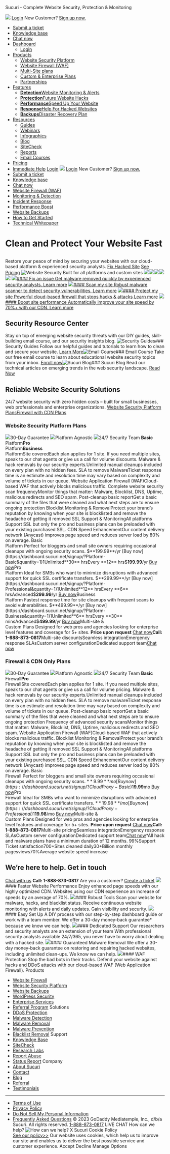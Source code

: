 
Sucuri - Complete Website Security, Protection & Monitoring
 
![](/wp-content/themes/sucuriwp/assets/images/icons/account.svg)
[Login](https://dashboard.sucuri.net/login)
New Customer? 
[Sign up now.](/website-security-platform/signup/)
* [Submit a ticket](https://support.sucuri.net/support/?new)
* [Knowledge base](https://docs.sucuri.net/)
* [Chat now](/live-chat/)
* [Dashboard](https://dashboard.sucuri.net/login/)
	+ [Login](https://dashboard.sucuri.net/login/)
* [Products](/website-security/)
	+ [Website Security Platform](/website-security-platform/)
	+ [Website Firewall (WAF)](/website-firewall/)
	+ [Multi-Site plans](/custom/agency/)
	+ [Custom & Enterprise Plans](/custom/enterprise/)
	+ [Partnerships](/partners/)
* [Features](/website-malware-removal/)
	+ [**Detection**Website Monitoring & Alerts](/malware-detection-scanning/)
	+ [**Protection**Future Website Hacks](/website-hack-protection/)
	+ [**Performance**Speed Up Your Website](/website-performance/)
	+ [**Response**Help For Hacked Websites](/website-malware-removal/)
	+ [**Backups**Disaster Recovery Plan](/website-backups/)
* [Resources](/guides/)
	+ [Guides](/guides/)
	+ [Webinars](/webinars/)
	+ [Infographics](/infographics/)
	+ [Blog](https://blog.sucuri.net/)
	+ [SiteCheck](https://sitecheck.sucuri.net/)
	+ [Reports](/reports/)
	+ [Email Courses](/email-courses/)
* [Pricing](/website-security-platform/signup)
* [Immediate Help](/website-security-platform/help-now/)
[Login](https://dashboard.sucuri.net/login/)
![](/wp-content/themes/sucuriwp/assets/images/icons/account.svg)
[Login](https://dashboard.sucuri.net/login)
New Customer? 
[Sign up now.](/website-security-platform/signup/)
* [Submit a ticket](https://support.sucuri.net/support/?new)
* [Knowledge base](https://docs.sucuri.net/)
* [Chat now](/live-chat/)
* [Website Firewall (WAF)](/website-hack-protection/)
* [Monitoring & Detection](/malware-detection-scanning/)
* [Incident Response](/website-malware-removal/)
* [Performance Boost](/website-performance/)
* [Website Backups](/website-backups/)
* [How to Get Started](/website-security-platform/signup/)
* [Technical Whitepaper](/wp-content/uploads/2023/01/sucuri_technical_whitepaper_2022.pdf)
# Clean and Protect Your Website Fast
## 
Restore your peace of mind by securing your websites with our cloud-based platform & experienced security analysts.
[Fix Hacked Site](/website-security-platform/help-now/)
[See Pricing](/website-security-platform/signup/)
![Website Security](https://sucuri.net/wp-content/uploads/2021/09/sucuri_hero@2x.png)
Built for all platforms and custom sites
![](/wp-content/themes/sucuriwp/assets/images/platform-list/logo_wordpress.svg)![](https://sucuri.net/wp-content/uploads/2021/09/logo_magento.svg)![](https://sucuri.net/wp-content/uploads/2021/10/logo_phpBB.svg)![](/wp-content/themes/sucuriwp/assets/images/platform-list/logo_drupal.svg)![](/wp-content/themes/sucuriwp/assets/images/platform-list/logo_joomla.svg)
[![](/wp-content/themes/sucuriwp/assets/images/icons/sucuri_icons__malware-target-cleanup.svg)#### Fix an issue
Get malware removed quickly by experienced security analysts.
Learn more](/website-security-platform/) [![](/wp-content/themes/sucuriwp/assets/images/icons/sucuri_icons__malware.svg)#### Scan my site
Robust malware scanner to detect security vulnerabilities.
Learn more](/malware-detection-scanning/) [![](/wp-content/themes/sucuriwp/assets/images/icons/sucuri_icons__firewall.svg)#### Protect my site
Powerful cloud-based firewall that stops hacks & attacks
Learn more](/website-firewall/) [![](/wp-content/themes/sucuriwp/assets/images/icons/sucuri_icons__performance.svg)#### Boost site performance
Automatically improve your site speed by 70%+ with our CDN.
Learn more](/website-performance/) 
## Security Resource Center
Stay on top of emerging website security threats with our DIY guides, skill-building email course, and our security insights blog.
![Security Guides](https://sucuri.net/wp-content/uploads/2023/01/22-sucuri-resource-security-guides.png)### Security Guides
Follow our helpful guides and tutorials to learn how to clean and secure your website.
[Learn More](/guides/)![Email Course](https://sucuri.net/wp-content/uploads/2023/01/22-sucuri-resource-email-courses.png)### Email Course
Take our free email course to learn about educational website security topics from your inbox.
[Enroll now](https://info.sucuri.net/wordpress-security-course)![Sucuri Blog](https://sucuri.net/wp-content/uploads/2023/01/22-sucuri-resource-blog.png)### Sucuri Blog
Read our technical articles on emerging trends in the web security landscape.
[Read Now](https://blog.sucuri.net/)
## Reliable Website Security Solutions
24/7 website security with zero hidden costs – built for small businesses, web professionals and enterprise organizations.
[Website Security Platform Plans](#cleanups)[Firewall with CDN Plans](#firewall)
### Website Security Platform Plans
![](/wp-content/themes/sucuriwp/assets/images/icons/pricing_usp_01.svg)30-Day Guarantee
![](/wp-content/themes/sucuriwp/assets/images/icons/pricing_usp_02.svg)Platform Agnostic
![](/wp-content/themes/sucuriwp/assets/images/icons/pricing_usp_03.svg)24/7 Security Team
**Basic**  
Platform**Pro**  
Platform**Business**  
PlatformSite coveredEach plan applies for 1 site. If you need multiple sites, speak to our chat agents or give us a call for volume discounts.
Malware & hack removals by our security experts.Unlimited manual cleanups included on every plan with no hidden fees.
SLA to remove MalwareTicket response time is an estimate and resolution time may vary based on complexity and volume of tickets in our queue.
Website Application Firewall (WAF)Cloud-based WAF that actively blocks malicious traffic.
Complete website security scan frequencyMonitor things that matter: Malware, Blocklist, DNS, Uptime, malicious redirects and SEO spam.
Post-cleanup basic reportGet a basic summary of the files that were cleaned and what next steps are to ensure ongoing protection
Blocklist Monitoring & RemovalProtect your brand’s reputation by knowing when your site is blocklisted and remove the headache of getting it removed
SSL Support & MonitoringAll platforms Support SSL but only the pro and business plans can be preloaded with your existing purchased SSL.
CDN Speed EnhancementOur content delivery network (Anycast) improves page speed and reduces server load by 80% on average.
Basic  
Platform
Perfect for bloggers and small site owners requiring occasional cleanups with ongoing security scans.
$**199.99**/yr
[Buy now](https://dashboard.sucuri.net/signup/?Platform-Basic&quantity=1)1Unlimited**30** hrsEvery **12** hrs$**199.99**/yr
[Buy now](https://dashboard.sucuri.net/signup/?Platform-Basic&quantity=1)Pro  
Platform
Ideal for SMBs who want to minimize disruptions with advanced support for quick SSL certificate transfers.
$**299.99**/yr
[Buy now](https://dashboard.sucuri.net/signup/?Platform-Professional&quantity=1)1Unlimited**12** hrsEvery **6** hrsAdvanced$**299.99**/yr
[Buy now](https://dashboard.sucuri.net/signup/?Platform-Professional&quantity=1)Business  
Platform
Fastest response time for site cleanups with frequent scans to avoid vulnerabilities.
$**499.99**/yr
[Buy now](https://dashboard.sucuri.net/signup/?Platform-Business&quantity=1)1Unlimited**6** hrsEvery **30** minsAdvanced$**499.99**/yr
[Buy now](https://dashboard.sucuri.net/signup/?Platform-Business&quantity=1)Multi-site &  
Custom Plans
Designed for web pros and agencies looking for enterprise level features and coverage for 5+ sites.
**Price upon request**
[Chat now](/live-chat/)**Call: 1–888–873–0817**Multi-site discountsSeamless integrationEmergency response SLAsCustom server configurationDedicated support team[Chat now](/live-chat/)
### Firewall & CDN Only Plans
![](/wp-content/themes/sucuriwp/assets/images/icons/pricing_usp_01.svg)30-Day Guarantee
![](/wp-content/themes/sucuriwp/assets/images/icons/pricing_usp_02.svg)Platform Agnostic
![](/wp-content/themes/sucuriwp/assets/images/icons/pricing_usp_03.svg)24/7 Security Team
**Basic**  
Firewall**Pro**  
FirewallSite coveredEach plan applies for 1 site. If you need multiple sites, speak to our chat agents or give us a call for volume pricing.
Malware & hack removals by our security experts.Unlimited manual cleanups included on every plan with no hidden fees.
SLA to remove malwareTicket response time is an estimate and resolution time may vary based on complexity and volume of tickets in our queue.
Post-cleanup basic reportGet a basic summary of the files that were cleaned and what next steps are to ensure ongoing protection
Frequency of advanced security scansMonitor things that matter: Malware, Blocklist, DNS, Uptime, malicious redirects and SEO spam.
Website Application Firewall (WAF)Cloud-based WAF that actively blocks malicious traffic.
Blocklist Monitoring & RemovalProtect your brand’s reputation by knowing when your site is blocklisted and remove the headache of getting it removed
SSL Support & MonitoringAll platforms Support SSL but only the pro and business plans can be preloaded with your existing purchased SSL.
CDN Speed EnhancementOur content delivery network (Anycast) improves page speed and reduces server load by 80% on average.
Basic  
Firewall
Perfect for bloggers and small site owners requiring occasional cleanups with ongoing security scans.
$**9.99**mo
[Buy now](https://dashboard.sucuri.net/signup/?CloudProxy-Basic)1$**9.99**mo
[Buy now](https://dashboard.sucuri.net/signup/?CloudProxy-Basic)Pro  
Firewall
Ideal for SMBs who want to minimize disruptions with advanced support for quick SSL certificate transfers.
$**19.98**/mo
[Buy now](https://dashboard.sucuri.net/signup/?CloudProxy-Professional)1$**19.98**/mo
[Buy now](https://dashboard.sucuri.net/signup/?CloudProxy-Professional)Multi-site &  
Custom Plans
Designed for web pros and agencies looking for enterprise level features and coverage for 5+ sites.
**Price upon request**
[Chat now](/live-chat/)**Call: 1–888–873–0817**Multi-site pricingSeamless integrationEmergency response SLAsCustom server configurationDedicated support team[Chat now](/live-chat/)\*All hack and malware plans have a minimum duration of 12 months.
99%Support Ticket satisfaction700+Sites cleaned daily30+Billion monthly pagesviews70%Average website speed increase
## We’re here to help. Get in touch
[Chat with us](/live-chat/)
**Call: 1-888-873-0817**
Are you a customer? [Create a ticket](https://support.sucuri.net/support/?new)
![](https://sucuri.net/wp-content/uploads/2021/09/sucuri_icons__performance.svg)#### Faster Website Performance
Enjoy enhanced page speeds with our highly optimized CDN. Websites using our CDN experience an increase of speeds by an average of 70%.
![](https://sucuri.net/wp-content/uploads/2021/09/sucuri_icons_expert.svg)#### Robust Tools
Scan your website for malware, hacks, and blacklist status. Receive continuous website monitoring with alerts and daily updates. Gain visibility and security.
![](https://sucuri.net/wp-content/uploads/2021/09/sucuri_icons__setup.svg)#### Easy Set Up
A DIY process with our step-by-step dashboard guide or work with a team member. We offer a 30-day money-back guarantee\* because we know we can help.
![](https://sucuri.net/wp-content/uploads/2021/09/sucuri_icons__virtual-patching.svg)#### Dedicated Support
Our researchers and security analysts are an extension of your team With professional security analysts available 24/7/365, you never have to worry about dealing with a hacked site.
![](https://sucuri.net/wp-content/uploads/2021/09/sucuri_icons__malware-target-cleanup.svg)#### Guaranteed Malware Removal
We offer a 30-day money-back guarantee on restoring and repairing hacked websites, including unlimited clean-ups. We know we can help.
![](https://sucuri.net/wp-content/uploads/2021/09/sucuri_icons__ddos.svg)#### WAF Protection
Stop the bad bots in their tracks. Defend your website against hacks and DDoS attacks with our cloud-based WAF (Web Application Firewall).
Products
* [Website Firewall](/website-firewall/)
* [Website Security Platform](/website-security-platform/)
* [Website Backups](/website-backups/)
* [WordPress Security](/wordpress-security/)
* [Enterprise Services](/custom/enterprise/)
* [Referral Program](/referral/)
Solutions
* [DDoS Protection](/ddos-protection/)
* [Malware Detection](/malware-detection-scanning/)
* [Malware Removal](/website-malware-removal/)
* [Malware Prevention](/website-hack-protection/)
* [Blacklist Removal](/website-security-platform/blocklist-removal-and-repair/)
Support
* [Knowledge Base](https://docs.sucuri.net/)
* [SiteCheck](https://sitecheck.sucuri.net/)
* [Research Labs](https://labs.sucuri.net/)
* [Report Abuse](https://abuse.sucuri.net/)
* [Status Report](https://status.sucuri.net/)
Company
* [About Sucuri](/company/)
* [Contact](/company/contact-us/)
* [Blog](https://blog.sucuri.net/)
* [Referral](/referral/)
* [Testimonials](/customers/)
---
* [Terms of Use](/terms/)
* [Privacy Policy](/privacy/)
* [Do Not Sell My Personal Information](/cookies/)
* [Frequently Asked Questions](/faq/)
© 2023 GoDaddy Mediatemple, Inc., d/b/a Sucuri. All rights reserved.
 [1–888–873–0817](tel:+1–888–873–0817)
LIVE CHAT
How can we help?
![How can we help?](/wp-content/themes/sucuriwp/assets/images/josko-dzidic.png)
X
Sucuri Cookie Policy   
 [See our policy>>](/cookies)
Our website uses cookies, which help us to improve our site and enables us to deliver the best possible service and customer experience.
Accept
Decline
Manage Options
